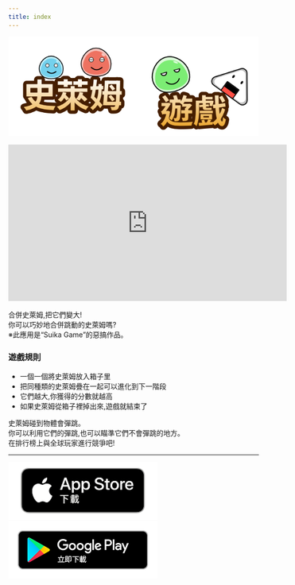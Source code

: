 ```yaml
---
title: index
---
```


![top banner](img_app_logo.tw.png)

<iframe width="560" height="315" src="https://www.youtube.com/embed/_09CqzJJkuk?si=TdtlipKS30Eju37K" title="YouTube video player" frameborder="0" allow="accelerometer; autoplay; clipboard-write; encrypted-media; gyroscope; picture-in-picture; web-share" allowfullscreen></iframe>

合併史萊姆,把它們變大!<br>
你可以巧妙地合併跳動的史萊姆嗎?<br>
※此應用是“Suika Game”的惡搞作品。<br>

### 遊戲規則
- 一個一個將史萊姆放入箱子里
- 把同種類的史萊姆疊在一起可以進化到下一階段
- 它們越大,你獲得的分數就越高
- 如果史萊姆從箱子裡掉出來,遊戲就結束了

史萊姆碰到物體會彈跳。<br>
你可以利用它們的彈跳,也可以瞄準它們不會彈跳的地方。<br>
在排行榜上與全球玩家進行競爭吧!<br>


-------

[![App store link](img_appstore_banner.zh-tw.png#imgleft)](https://itunes.apple.com/tw/app/id6470967530?mt=8)[![Google Play link](img_google-play-badge.zh-tw.png#imgleft)](https://play.google.com/store/apps/details?id=jp.hyoromo.slimegame)
<div class="clear clear_box"></div>